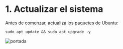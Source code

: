 # 1. Actualizar el sistema

Antes de comenzar, actualiza los paquetes de Ubuntu:

```
sudo apt update && sudo apt upgrade -y
```

 ![portada](img/img1.jpg)


